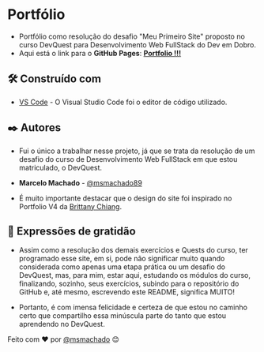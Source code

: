 # Portfólio

* Portfólio como resolução do desafio "Meu Primeiro Site" proposto no curso DevQuest para Desenvolvimento Web FullStack do Dev em Dobro.
* Aqui está o link para o **GitHub Pages**: [**Portfolio !!!**](https://msmachado89.github.io/portfolio/)

## 🛠️ Construído com

* [VS Code](https://code.visualstudio.com/) - O Visual Studio Code foi o editor de código utilizado.

## ✒️ Autores

* Fui o único a trabalhar nesse projeto, já que se trata da resolução de um desafio do curso de Desenvolvimento Web FullStack em que estou matriculado, o DevQuest.

* **Marcelo Machado** - [@msmachado89](https://github.com/msmachado89)

* É muito importante destacar que o design do site foi inspirado no Portfolio V4 da [Brittany Chiang](https://v4.brittanychiang.com/).

## 🎁 Expressões de gratidão

* Assim como a resolução dos demais exercícios e Quests do curso, ter programado esse site, em si, pode não significar muito quando considerada como apenas uma etapa prática ou um desafio do DevQuest, mas, para mim, estar aqui, estudando os módulos do curso, finalizando, sozinho, seus exercícios, subindo para o repositório do GitHub e, até mesmo, escrevendo este README, significa MUITO!

* Portanto, é com imensa felicidade e certeza de que estou no caminho certo que compartilho essa minúscula parte do tanto que estou aprendendo no DevQuest.

Feito com ❤️ por [@msmachado](https://github.com/msmachado89) 😊

